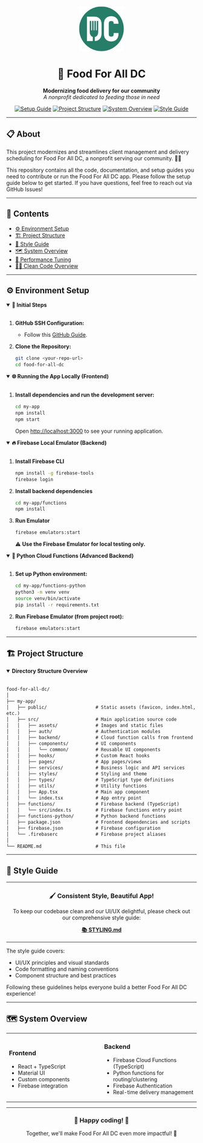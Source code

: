 <div align="center">
  <img src="my-app/src/assets/food-for-all-dc-logo.jpg" alt="Food For All DC logo" title="Food For All DC" height="120" />
  
  # 🥗 Food For All DC
  
  <p>
    <b>Modernizing food delivery for our community</b><br>
    <i>A nonprofit dedicated to feeding those in need</i>
  </p>

  <p>
    <a href="#environment-setup"><img src="https://img.shields.io/badge/Setup-Guide-257E68" alt="Setup Guide"></a>
    <a href="#project-structure"><img src="https://img.shields.io/badge/Project-Structure-257E68" alt="Project Structure"></a>
    <a href="#system-overview"><img src="https://img.shields.io/badge/System-Overview-257E68" alt="System Overview"></a>
    <a href="my-app/STYLING.md"><img src="https://img.shields.io/badge/Style-Guide-257E68" alt="Style Guide"></a>
  </p>
</div>

---

## 📋 About

This project modernizes and streamlines client management and delivery scheduling for Food For All DC, a nonprofit serving our community. 🚚🥕

This repository contains all the code, documentation, and setup guides you need to contribute or run the Food For All DC app. Please follow the setup guide below to get started. If you have questions, feel free to reach out via GitHub Issues!

---


## 📖 Contents

- [⚙️ Environment Setup](#%EF%B8%8F-environment-setup)
- [🏗️ Project Structure](#%EF%B8%8F-project-structure)
- [🎨 Style Guide](#-style-guide)
- [🗺️ System Overview](#%EF%B8%8F-system-overview)
- [🚀 Performance Tuning](./performance-tuning.md)
- [🧑‍💻 Clean Code Overview](./clean-code.md)

---

## ⚙️ Environment Setup

<details open>
<summary><b>📂 Initial Steps</b></summary>
<br>

1. **GitHub SSH Configuration:**  
   - Follow this [GitHub Guide](https://docs.github.com/en/authentication/connecting-to-github-with-ssh).

2. **Clone the Repository:**
   ```bash
   git clone <your-repo-url>
   cd food-for-all-dc
   ```
</details>

<details open>
<summary><b>🌐 Running the App Locally (Frontend)</b></summary>
<br>

1. **Install dependencies and run the development server:**
   ```bash
   cd my-app
   npm install
   npm start
   ```
   Open [http://localhost:3000](http://localhost:3000) to see your running application.
</details>

<details open>
<summary><b>🔥 Firebase Local Emulator (Backend)</b></summary>
<br>

1. **Install Firebase CLI**
   ```bash
   npm install -g firebase-tools
   firebase login
   ```

2. **Install backend dependencies**
   ```bash
   cd my-app/functions
   npm install
   ```

3. **Run Emulator**
   ```bash
   firebase emulators:start
   ```

   ⚠️ **Use the Firebase Emulator for local testing only.**
</details>

<details open>
<summary><b>🐍 Python Cloud Functions (Advanced Backend)</b></summary>
<br>

1. **Set up Python environment:**
   ```bash
   cd my-app/functions-python
   python3 -m venv venv
   source venv/bin/activate
   pip install -r requirements.txt
   ```

2. **Run Firebase Emulator (from project root):**
   ```bash
   firebase emulators:start
   ```
</details>

---

## 🏗️ Project Structure

<details open>
<summary><b>Directory Structure Overview</b></summary>
<br>

```
food-for-all-dc/
│
├── my-app/
│   ├── public/                  # Static assets (favicon, index.html, etc.)
│   ├── src/                     # Main application source code
│   │   ├── assets/              # Images and static files
│   │   ├── auth/                # Authentication modules
│   │   ├── backend/             # Cloud function calls from frontend
│   │   ├── components/          # UI components
│   │   │   └── common/          # Reusable UI components
│   │   ├── hooks/               # Custom React hooks
│   │   ├── pages/               # App pages/views
│   │   ├── services/            # Business logic and API services
│   │   ├── styles/              # Styling and theme
│   │   ├── types/               # TypeScript type definitions
│   │   ├── utils/               # Utility functions
│   │   ├── App.tsx              # Main app component
│   │   └── index.tsx            # App entry point
│   ├── functions/               # Firebase backend (TypeScript)
│   │   └── src/index.ts         # Firebase functions entry point
│   ├── functions-python/        # Python backend functions
│   ├── package.json             # Frontend dependencies and scripts
│   ├── firebase.json            # Firebase configuration
│   └── .firebaserc              # Firebase project aliases
│
└── README.md                    # This file
```
</details>

---

## 🎨 Style Guide

<div align="center">
  <table>
    <tr>
      <td align="center">
        <h3>🖌️ Consistent Style, Beautiful App!</h3>
        <p>To keep our codebase clean and our UI/UX delightful, please check out our comprehensive style guide:</p>
        <p><a href="my-app/STYLING.md"><b>📚 STYLING.md</b></a></p>
      </td>
    </tr>
  </table>
</div>

The style guide covers:
- UI/UX principles and visual standards
- Code formatting and naming conventions
- Component structure and best practices

Following these guidelines helps everyone build a better Food For All DC experience!

---

## 🗺️ System Overview

<table>
  <tr>
    <td width="50%">
      <h3>Frontend</h3>
      <ul>
        <li>React + TypeScript</li>
        <li>Material UI</li>
        <li>Custom components</li>
        <li>Firebase integration</li>
      </ul>
    </td>
    <td width="50%">
      <h3>Backend</h3>
      <ul>
        <li>Firebase Cloud Functions (TypeScript)</li>
        <li>Python functions for routing/clustering</li>
        <li>Firebase Authentication</li>
        <li>Real-time delivery management</li>
      </ul>
    </td>
  </tr>
</table>

---

<div align="center">
  <h3>🎉 Happy coding! 🎉</h3>
  <p>Together, we'll make Food For All DC even more impactful! 🥗</p>
</div>
